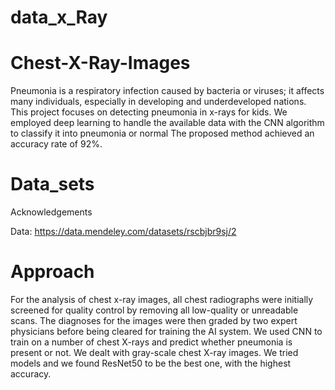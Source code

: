 # data_x_Ray

# Chest-X-Ray-Images
Pneumonia is a respiratory infection caused by bacteria or viruses; it affects many individuals, especially in developing and underdeveloped nations. This project focuses on detecting pneumonia in x-rays for kids. We employed deep learning to handle the available data with the CNN algorithm to classify it into pneumonia or normal The proposed method achieved an accuracy rate of 92%.
 # Data_sets 
 Acknowledgements

Data: https://data.mendeley.com/datasets/rscbjbr9sj/2

# Approach 
For the analysis of chest x-ray images, all chest radiographs were initially screened for quality control by removing all low-quality or unreadable scans. The diagnoses for the images were then graded by two expert physicians before being cleared for training the AI system. 
We used CNN to train on a number of chest X-rays and predict whether pneumonia is present or not. We dealt with gray-scale chest X-ray images. We tried models and we found ResNet50 to be the best one, with the highest accuracy.
